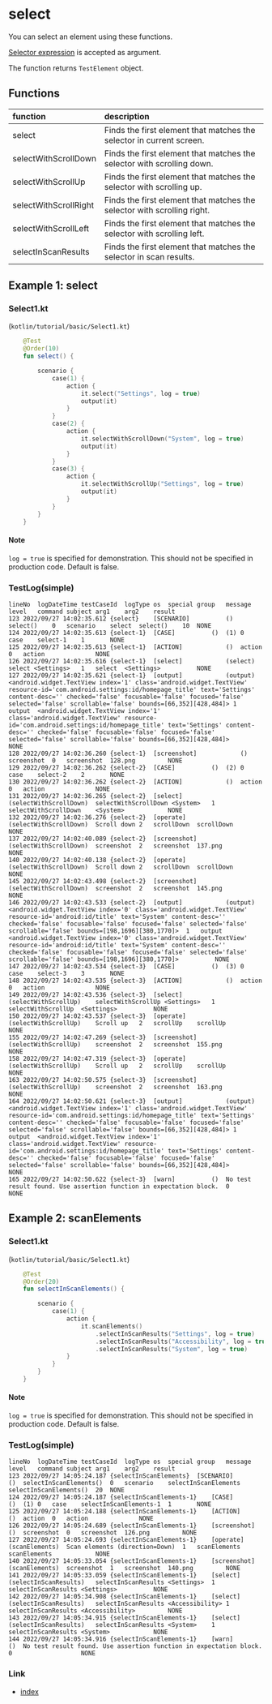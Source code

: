 # select

You can select an element using these functions.

[Selector expression](../../selector_and_nickname/selector_expression.md) is accepted as argument.

The function returns `TestElement` object.

## Functions

| function              | description                                                             |
|:----------------------|:------------------------------------------------------------------------|
| select                | Finds the first element that matches the selector in current screen.    |
| selectWithScrollDown  | Finds the first element that matches the selector with scrolling down.  |
| selectWithScrollUp    | Finds the first element that matches the selector with scrolling up.    |
| selectWithScrollRight | Finds the first element that matches the selector with scrolling right. |
| selectWithScrollLeft  | Finds the first element that matches the selector with scrolling left.  |
| selectInScanResults   | Finds the first element that matches the selector in scan results.      |

## Example 1: select

### Select1.kt

(`kotlin/tutorial/basic/Select1.kt`)

```kotlin
    @Test
    @Order(10)
    fun select() {

        scenario {
            case(1) {
                action {
                    it.select("Settings", log = true)
                    output(it)
                }
            }
            case(2) {
                action {
                    it.selectWithScrollDown("System", log = true)
                    output(it)
                }
            }
            case(3) {
                action {
                    it.selectWithScrollUp("Settings", log = true)
                    output(it)
                }
            }
        }
    }
```

#### Note

`log = true` is specified for demonstration. This should not be specified in production code. Default is false.

### TestLog(simple)

```
lineNo	logDateTime	testCaseId	logType	os	special	group	message	level	command	subject	arg1	arg2	result
123	2022/09/27 14:02:35.612	{select}	[SCENARIO]			()	select()	0	scenario	select	select()	10	NONE
124	2022/09/27 14:02:35.613	{select-1}	[CASE]			()	(1)	0	case	select-1	1		NONE
125	2022/09/27 14:02:35.613	{select-1}	[ACTION]			()	action	0	action				NONE
126	2022/09/27 14:02:35.616	{select-1}	[select]			(select)	select <Settings>	1	select	<Settings>			NONE
127	2022/09/27 14:02:35.621	{select-1}	[output]			(output)	<android.widget.TextView index='1' class='android.widget.TextView' resource-id='com.android.settings:id/homepage_title' text='Settings' content-desc='' checked='false' focusable='false' focused='false' selected='false' scrollable='false' bounds=[66,352][428,484]>	1	output	<android.widget.TextView index='1' class='android.widget.TextView' resource-id='com.android.settings:id/homepage_title' text='Settings' content-desc='' checked='false' focusable='false' focused='false' selected='false' scrollable='false' bounds=[66,352][428,484]>			NONE
128	2022/09/27 14:02:36.260	{select-1}	[screenshot]			()	screenshot	0	screenshot	128.png			NONE
129	2022/09/27 14:02:36.262	{select-2}	[CASE]			()	(2)	0	case	select-2	2		NONE
130	2022/09/27 14:02:36.262	{select-2}	[ACTION]			()	action	0	action				NONE
131	2022/09/27 14:02:36.265	{select-2}	[select]			(selectWithScrollDown)	selectWithScrollDown <System>	1	selectWithScrollDown	<System>			NONE
132	2022/09/27 14:02:36.276	{select-2}	[operate]			(selectWithScrollDown)	Scroll down	2	scrollDown	scrollDown			NONE
137	2022/09/27 14:02:40.089	{select-2}	[screenshot]			(selectWithScrollDown)	screenshot	2	screenshot	137.png			NONE
140	2022/09/27 14:02:40.138	{select-2}	[operate]			(selectWithScrollDown)	Scroll down	2	scrollDown	scrollDown			NONE
145	2022/09/27 14:02:43.498	{select-2}	[screenshot]			(selectWithScrollDown)	screenshot	2	screenshot	145.png			NONE
146	2022/09/27 14:02:43.533	{select-2}	[output]			(output)	<android.widget.TextView index='0' class='android.widget.TextView' resource-id='android:id/title' text='System' content-desc='' checked='false' focusable='false' focused='false' selected='false' scrollable='false' bounds=[198,1696][380,1770]>	1	output	<android.widget.TextView index='0' class='android.widget.TextView' resource-id='android:id/title' text='System' content-desc='' checked='false' focusable='false' focused='false' selected='false' scrollable='false' bounds=[198,1696][380,1770]>			NONE
147	2022/09/27 14:02:43.534	{select-3}	[CASE]			()	(3)	0	case	select-3	3		NONE
148	2022/09/27 14:02:43.535	{select-3}	[ACTION]			()	action	0	action				NONE
149	2022/09/27 14:02:43.536	{select-3}	[select]			(selectWithScrollUp)	selectWithScrollUp <Settings>	1	selectWithScrollUp	<Settings>			NONE
150	2022/09/27 14:02:43.537	{select-3}	[operate]			(selectWithScrollUp)	Scroll up	2	scrollUp	scrollUp			NONE
155	2022/09/27 14:02:47.269	{select-3}	[screenshot]			(selectWithScrollUp)	screenshot	2	screenshot	155.png			NONE
158	2022/09/27 14:02:47.319	{select-3}	[operate]			(selectWithScrollUp)	Scroll up	2	scrollUp	scrollUp			NONE
163	2022/09/27 14:02:50.575	{select-3}	[screenshot]			(selectWithScrollUp)	screenshot	2	screenshot	163.png			NONE
164	2022/09/27 14:02:50.621	{select-3}	[output]			(output)	<android.widget.TextView index='1' class='android.widget.TextView' resource-id='com.android.settings:id/homepage_title' text='Settings' content-desc='' checked='false' focusable='false' focused='false' selected='false' scrollable='false' bounds=[66,352][428,484]>	1	output	<android.widget.TextView index='1' class='android.widget.TextView' resource-id='com.android.settings:id/homepage_title' text='Settings' content-desc='' checked='false' focusable='false' focused='false' selected='false' scrollable='false' bounds=[66,352][428,484]>			NONE
165	2022/09/27 14:02:50.622	{select-3}	[warn]			()	No test result found. Use assertion function in expectation block.	0					NONE
```

## Example 2: scanElements

### Select1.kt

(`kotlin/tutorial/basic/Select1.kt`)

```kotlin
    @Test
    @Order(20)
    fun selectInScanElements() {

        scenario {
            case(1) {
                action {
                    it.scanElements()
                        .selectInScanResults("Settings", log = true)
                        .selectInScanResults("Accessibility", log = true)
                        .selectInScanResults("System", log = true)
                }
            }
        }
    }
```

#### Note

`log = true` is specified for demonstration. This should not be specified in production code. Default is false.

### TestLog(simple)

```
lineNo	logDateTime	testCaseId	logType	os	special	group	message	level	command	subject	arg1	arg2	result
123	2022/09/27 14:05:24.187	{selectInScanElements}	[SCENARIO]			()	selectInScanElements()	0	scenario	selectInScanElements	selectInScanElements()	20	NONE
124	2022/09/27 14:05:24.187	{selectInScanElements-1}	[CASE]			()	(1)	0	case	selectInScanElements-1	1		NONE
125	2022/09/27 14:05:24.188	{selectInScanElements-1}	[ACTION]			()	action	0	action				NONE
126	2022/09/27 14:05:24.689	{selectInScanElements-1}	[screenshot]			()	screenshot	0	screenshot	126.png			NONE
127	2022/09/27 14:05:24.693	{selectInScanElements-1}	[operate]			(scanElements)	Scan elements (direction=Down)	1	scanElements	scanElements			NONE
140	2022/09/27 14:05:33.054	{selectInScanElements-1}	[screenshot]			(scanElements)	screenshot	1	screenshot	140.png			NONE
141	2022/09/27 14:05:33.059	{selectInScanElements-1}	[select]			(selectInScanResults)	selectInScanResults <Settings>	1	selectInScanResults	<Settings>			NONE
142	2022/09/27 14:05:34.908	{selectInScanElements-1}	[select]			(selectInScanResults)	selectInScanResults <Accessibility>	1	selectInScanResults	<Accessibility>			NONE
143	2022/09/27 14:05:34.915	{selectInScanElements-1}	[select]			(selectInScanResults)	selectInScanResults <System>	1	selectInScanResults	<System>			NONE
144	2022/09/27 14:05:34.916	{selectInScanElements-1}	[warn]			()	No test result found. Use assertion function in expectation block.	0					NONE
```

### Link

- [index](../../../index.md)
